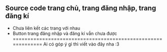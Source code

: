 ## Source code trang chủ, trang đăng nhập, trang đăng kí
- Chưa liên kết các trang với nhau
- Button trang đăng nhập và đăng kí vẫn chưa được
=============================================================
Ai có góp ý gì thì viết vào đây nha :3
